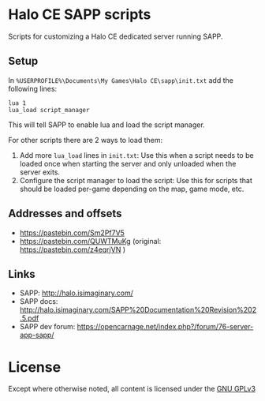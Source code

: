 Halo CE SAPP scripts
====================

Scripts for customizing a Halo CE dedicated server running SAPP.


Setup
-----
In `%USERPROFILE%\Documents\My Games\Halo CE\sapp\init.txt` add the following
lines:
```
lua 1
lua_load script_manager
```
This will tell SAPP to enable lua and load the script manager.

For other scripts there are 2 ways to load them:
1. Add more `lua_load` lines in `init.txt`:
   Use this when a script needs to be loaded once when starting the server and
   only unloaded when the server exits.
2. Configure the script manager to load the script:
   Use this for scripts that should be loaded per-game depending on the map,
   game mode, etc.


Addresses and offsets
---------------------
 - https://pastebin.com/Sm2Pf7V5
 - https://pastebin.com/QUWTMuKg (original: https://pastebin.com/z4eqrjVN )


Links
-----
 - SAPP: http://halo.isimaginary.com/
 - SAPP docs: http://halo.isimaginary.com/SAPP%20Documentation%20Revision%202.5.pdf
 - SAPP dev forum: https://opencarnage.net/index.php?/forum/76-server-app-sapp/


License
=======

Except where otherwise noted, all content is licensed under the [GNU GPLv3](https://www.gnu.org/licenses/gpl-3.0.en.html)
